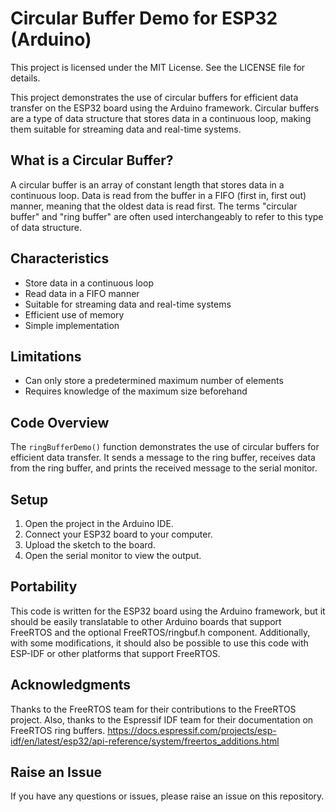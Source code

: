 Circular Buffer Demo for ESP32 (Arduino)
=============================================
This project is licensed under the MIT License. See the LICENSE file for details.


This project demonstrates the use of circular buffers for efficient data transfer on the ESP32 board using the Arduino framework. Circular buffers are a type of data structure that stores data in a continuous loop, making them suitable for streaming data and real-time systems.

What is a Circular Buffer?
-------------------------
A circular buffer is an array of constant length that stores data in a continuous loop. Data is read from the buffer in a FIFO (first in, first out) manner, meaning that the oldest data is read first. The terms "circular buffer" and "ring buffer" are often used interchangeably to refer to this type of data structure.

Characteristics
----------------
* Store data in a continuous loop
* Read data in a FIFO manner
* Suitable for streaming data and real-time systems
* Efficient use of memory
* Simple implementation

Limitations
------------
* Can only store a predetermined maximum number of elements
* Requires knowledge of the maximum size beforehand

Code Overview
----------------
The `ringBufferDemo()` function demonstrates the use of circular buffers for efficient data transfer. It sends a message to the ring buffer, receives data from the ring buffer, and prints the received message to the serial monitor.

Setup
------
1. Open the project in the Arduino IDE.
2. Connect your ESP32 board to your computer.
3. Upload the sketch to the board.
4. Open the serial monitor to view the output.

Portability
------------
This code is written for the ESP32 board using the Arduino framework, but it should be easily translatable to other Arduino boards that support FreeRTOS and the optional FreeRTOS/ringbuf.h component. Additionally, with some modifications, it should also be possible to use this code with ESP-IDF or other platforms that support FreeRTOS.

Acknowledgments
---------------
Thanks to the FreeRTOS team for their contributions to the FreeRTOS project. Also, thanks to the Espressif IDF team for their documentation on FreeRTOS ring buffers. https://docs.espressif.com/projects/esp-idf/en/latest/esp32/api-reference/system/freertos_additions.html

Raise an Issue
----------------
If you have any questions or issues, please raise an issue on this repository.
